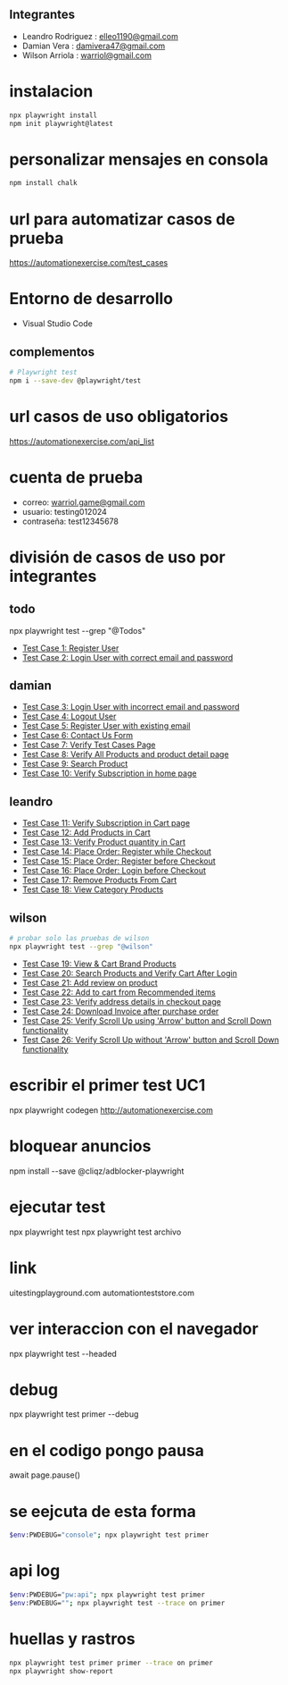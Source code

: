## Integrantes

- Leandro Rodriguez : elleo1190@gmail.com
- Damian Vera : damivera47@gmail.com
- Wilson Arriola : warriol@gmail.com

# instalacion
```bash
npx playwright install 
npm init playwright@latest
```
# personalizar mensajes en consola
```bash
npm install chalk
```

# url para automatizar casos de prueba
https://automationexercise.com/test_cases

# Entorno de desarrollo

- Visual Studio Code

## complementos
```bash
# Playwright test
npm i --save-dev @playwright/test
```

# url casos de uso obligatorios
https://automationexercise.com/api_list

# cuenta de prueba
- correo: warriol.game@gmail.com
- usuario: testing012024
- contraseña: test12345678

# división de casos de uso por integrantes

## todo
npx playwright test --grep "@Todos"

- [Test Case 1: Register User](https://automationexercise.com/test_cases#collapse1)
- [Test Case 2: Login User with correct email and password](https://automationexercise.com/test_cases#collapse2)

## damian

- [Test Case 3: Login User with incorrect email and password](https://automationexercise.com/test_cases#collapse3)
- [Test Case 4: Logout User](https://automationexercise.com/test_cases#collapse4)
- [Test Case 5: Register User with existing email](https://automationexercise.com/test_cases#collapse5)
- [Test Case 6: Contact Us Form](https://automationexercise.com/test_cases#collapse6)
- [Test Case 7: Verify Test Cases Page](https://automationexercise.com/test_cases#collapse7)
- [Test Case 8: Verify All Products and product detail page](https://automationexercise.com/test_cases#collapse8)
- [Test Case 9: Search Product](https://automationexercise.com/test_cases#collapse9)
- [Test Case 10: Verify Subscription in home page](https://automationexercise.com/test_cases#collapse10)

## leandro

- [Test Case 11: Verify Subscription in Cart page](https://automationexercise.com/test_cases#collapse11)
- [Test Case 12: Add Products in Cart](https://automationexercise.com/test_cases#collapse12)
- [Test Case 13: Verify Product quantity in Cart](https://automationexercise.com/test_cases#collapse13)
- [Test Case 14: Place Order: Register while Checkout](https://automationexercise.com/test_cases#collapse14)
- [Test Case 15: Place Order: Register before Checkout](https://automationexercise.com/test_cases#collapse15)
- [Test Case 16: Place Order: Login before Checkout](https://automationexercise.com/test_cases#collapse16)
- [Test Case 17: Remove Products From Cart](https://automationexercise.com/test_cases#collapse17)
- [Test Case 18: View Category Products](https://automationexercise.com/test_cases#collapse18)

## wilson

```bash
# probar solo las pruebas de wilson
npx playwright test --grep "@wilson"
```

- [Test Case 19: View & Cart Brand Products](https://automationexercise.com/test_cases#collapse19)
- [Test Case 20: Search Products and Verify Cart After Login](https://automationexercise.com/test_cases#collapse20)
- [Test Case 21: Add review on product](https://automationexercise.com/test_cases#collapse21)
- [Test Case 22: Add to cart from Recommended items](https://automationexercise.com/test_cases#collapse22)
- [Test Case 23: Verify address details in checkout page](https://automationexercise.com/test_cases#collapse23)
- [Test Case 24: Download Invoice after purchase order](https://automationexercise.com/test_cases#collapse24)
- [Test Case 25: Verify Scroll Up using 'Arrow' button and Scroll Down functionality](https://automationexercise.com/test_cases#collapse25)
- [Test Case 26: Verify Scroll Up without 'Arrow' button and Scroll Down functionality](https://automationexercise.com/test_cases#collapse26)


# escribir el primer test UC1
npx playwright codegen http://automationexercise.com

# bloquear anuncios
npm install --save @cliqz/adblocker-playwright

# ejecutar test
npx playwright test
npx playwright test archivo

# link
uitestingplayground.com
automationteststore.com

# ver interaccion con el navegador
npx playwright test --headed

# debug
npx playwright test primer --debug

# en el codigo pongo pausa
await page.pause()

# se eejcuta de esta forma
```bash
$env:PWDEBUG="console"; npx playwright test primer
```

# api log
```bash
$env:PWDEBUG="pw:api"; npx playwright test primer
$env:PWDEBUG=""; npx playwright test --trace on primer
```

# huellas y rastros
```bash
npx playwright test primer primer --trace on primer
npx playwright show-report
```